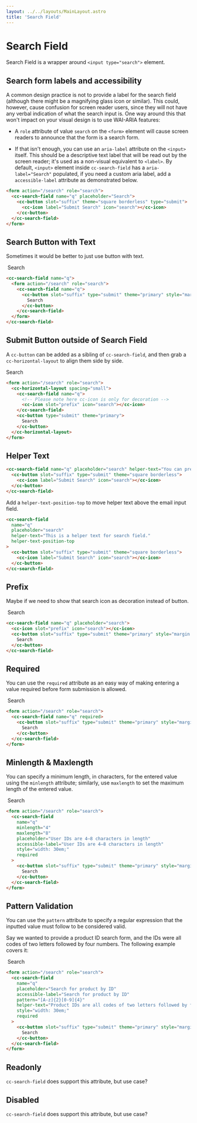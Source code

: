 ```yaml
---
layout: ../../layouts/MainLayout.astro
title: 'Search Field'
---
```


# Search Field

Search Field is a wrapper around `<input type="search">` element.

## Search form labels and accessibility

A common design practice is not to provide a label for the search field (although there might be a magnifying glass icon or similar). This could, however, cause confusion for screen reader users, since they will not have any verbal indication of what the search input is. One way around this that won't impact on your visual design is to use WAI-ARIA features:

- A `role` attribute of value `search` on the `<form>` element will cause screen readers to announce that the form is a search form.

- If that isn't enough, you can use an `aria-label` attribute on the `<input>` itself. This should be a descriptive text label that will be read out by the screen reader; it's used as a non-visual equivalent to `<label>`. By default, `<input>` element inside `cc-search-field` has a `aria-label="Search"` populated, if you need a custom aria label, add a `accessible-label` attribute as demonstrated below.

<div class="preview">
  <form action="/search" role="search">
    <cc-search-field 
      name="q" 
      placeholder="Search the site..."
      accessible-label="Search through site content"
      >
      <cc-button slot="suffix" theme="square borderless" type="submit">
        <cc-icon label="Submit Search" icon="search"></cc-icon>
      </cc-button>
    </cc-search-field>
  </form>
</div>

```html
<form action="/search" role="search">
  <cc-search-field name="q" placeholder="Search">
    <cc-button slot="suffix" theme="square borderless" type="submit">
      <cc-icon label="Submit Search" icon="search"></cc-icon>
    </cc-button>
  </cc-search-field>
</form>
```

## Search Button with Text

Sometimes it would be better to just use button with text.

<div class="preview">
  <form action="/search" role="search">
    <cc-search-field name="q">
      <cc-button slot="suffix" type="submit" theme="primary" style="margin: 4px;">
        Search
      </cc-button>
    </cc-search-field>
  </form>
</div>

```html
<cc-search-field name="q">
  <form action="/search" role="search">
    <cc-search-field name="q">
      <cc-button slot="suffix" type="submit" theme="primary" style="margin: 4px;">
        Search
      </cc-button>
    </cc-search-field>
  </form>
</cc-search-field>
```

## Submit Button outside of Search Field

A `cc-button` can be added as a sibling of `cc-search-field`, and then grab a `cc-horizontal-layout` to align them side by side.

<div class="preview">
  <form action="/search" role="search">
    <cc-horizontal-layout spacing="small">
      <cc-search-field name="q">
        <cc-icon slot="prefix" icon="search"></cc-icon>
      </cc-search-field>
      <cc-button type="submit" theme="primary">
        Search
      </cc-button>
    </cc-horizontal-layout>
  </form>
</div>

```html
<form action="/search" role="search">
  <cc-horizontal-layout spacing="small">
    <cc-search-field name="q">
      <!-- Please note here cc-icon is only for decoration -->
      <cc-icon slot="prefix" icon="search"></cc-icon>
    </cc-search-field>
    <cc-button type="submit" theme="primary">
      Search
    </cc-button>
  </cc-horizontal-layout>
</form>
```

## Helper Text

<div class="preview">
  <cc-search-field name="q" placeholder="search" helper-text="You can press ESC key to clear out search text.">
    <cc-button slot="suffix" type="submit" theme="square borderless">
      <cc-icon label="Submit Search" icon="search"></cc-icon>
    </cc-button>
  </cc-search-field>
</div>

```html
<cc-search-field name="q" placeholder="search" helper-text="You can press ESC key to clear out search text.">
  <cc-button slot="suffix" type="submit" theme="square borderless">
    <cc-icon label="Submit Search" icon="search"></cc-icon>
  </cc-button>
</cc-search-field>
```

Add a `helper-text-position-top` to move helper text above the email input field.

<div class="preview">
  <cc-search-field name="q" placeholder="search" 
    helper-text="You can press ESC key to clear out search text."
    helper-text-position-top
  >
    <cc-button slot="suffix" type="submit" theme="square borderless">
      <cc-icon label="Submit Search" icon="search"></cc-icon>
    </cc-button>
  </cc-search-field>
</div>

```html
<cc-search-field 
  name="q" 
  placeholder="search" 
  helper-text="This is a helper text for search field."
  helper-text-position-top
>
  <cc-button slot="suffix" type="submit" theme="square borderless">
    <cc-icon label="Submit Search" icon="search"></cc-icon>
  </cc-button>
</cc-search-field>
```

## Prefix

Maybe if we need to show that search icon as decoration instead of button.

<div class="preview">
  <cc-search-field name="q" placeholder="search">
    <cc-icon slot="prefix" icon="search"></cc-icon>
    <cc-button slot="suffix" type="submit" theme="primary" style="margin: 4px;">
      Search
    </cc-button>
  </cc-search-field>
</div>

```html
<cc-search-field name="q" placeholder="search">
  <cc-icon slot="prefix" icon="search"></cc-icon>
  <cc-button slot="suffix" type="submit" theme="primary" style="margin: 4px;">
    Search
  </cc-button>
</cc-search-field>
```

## Required

You can use the `required` attribute as an easy way of making entering a value required before form submission is allowed.

<div class="preview">
<form action="/search" role="search">
  <cc-search-field name="q" required>
    <cc-button slot="suffix" type="submit" theme="primary" style="margin: 4px;">
      Search
    </cc-button>
  </cc-search-field>
</form>
</div>

```html
<form action="/search" role="search">
  <cc-search-field name="q" required>
    <cc-button slot="suffix" type="submit" theme="primary" style="margin: 4px;">
      Search
    </cc-button>
  </cc-search-field>
</form>
```

## Minlength & Maxlength

You can specify a minimum length, in characters, for the entered value using the `minlength` attribute; similarly, use `maxlength` to set the maximum length of the entered value.

<div class="preview">
<form action="/search" role="search">
  <cc-search-field name="q" minlength="4" maxlength="8" User IDs are 4–8 characters in length placeholder="User IDs are 4–8 characters in length" style="width: 30em;" required>
    <cc-button slot="suffix" type="submit" theme="primary" style="margin: 4px;">
      Search
    </cc-button>
  </cc-search-field>
</form>
</div>

```html
<form action="/search" role="search">
  <cc-search-field 
    name="q" 
    minlength="4" 
    maxlength="8" 
    placeholder="User IDs are 4–8 characters in length" 
    accessible-label="User IDs are 4–8 characters in length"
    style="width: 30em;" 
    required
  >
    <cc-button slot="suffix" type="submit" theme="primary" style="margin: 4px;">
      Search
    </cc-button>
  </cc-search-field>
</form>
```

## Pattern Validation

You can use the `pattern` attribute to specify a regular expression that the inputted value must follow to be considered valid.

Say we wanted to provide a product ID search form, and the IDs were all codes of two letters followed by four numbers. The following example covers it:

<div class="preview">
<form action="/search" role="search">
  <cc-search-field 
    name="q" 
    placeholder="Search for product by ID"
    accessible-label="Search for product by ID"
    pattern="[A-z]{2}[0-9]{4}"
    helper-text="Product IDs are all codes of two letters followed by four numbers. e.g.: ab1234"
    style="width: 30em;" required>
    <cc-button slot="suffix" type="submit" theme="primary" style="margin: 4px;">
      Search
    </cc-button>
  </cc-search-field>
</form>
</div>

```html
<form action="/search" role="search">
  <cc-search-field 
    name="q" 
    placeholder="Search for product by ID"
    accessible-label="Search for product by ID"
    pattern="[A-z]{2}[0-9]{4}"
    helper-text="Product IDs are all codes of two letters followed by four numbers. e.g.: ab1234"
    style="width: 30em;" 
    required
  >
    <cc-button slot="suffix" type="submit" theme="primary" style="margin: 4px;">
      Search
    </cc-button>
  </cc-search-field>
</form>
```

## Readonly

`cc-search-field` does support this attribute, but use case?

## Disabled

`cc-search-field` does support this attribute, but use case?


